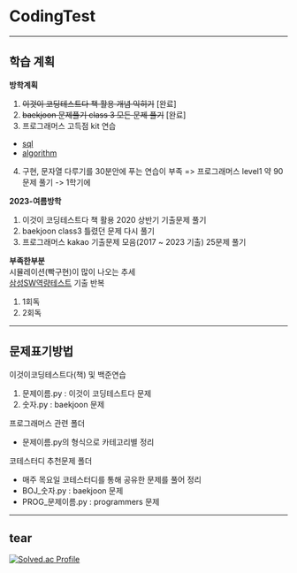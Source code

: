 # CodingTest

----

## 학습 계획

**방학계획**
1. ~~이것이 코딩테스트다 책 활용 개념 익히기~~ [완료]
2. ~~baekjoon 문제풀기 class 3 모든 문제 풀기~~ [완료]
3. 프로그래머스 고득점 kit 연습
- [sql](https://github.com/baeksoojin/CodingTest/tree/main/%ED%94%84%EB%A1%9C%EA%B7%B8%EB%9E%98%EB%A8%B8%EC%8A%A4%20SQL%20%EA%B3%A0%EB%93%9D%EC%A0%90%20kit#readme)
- [algorithm](https://github.com/baeksoojin/CodingTest/tree/main/%ED%94%84%EB%A1%9C%EA%B7%B8%EB%9E%98%EB%A8%B8%EC%8A%A4%20%EA%B3%A0%EB%93%9D%EC%A0%90kit)
4. 구현, 문자열 다루기를 30분안에 푸는 연습이 부족 => 프로그래머스 level1 약 90문제 풀기 -> 1학기에 

**2023-여름방학**
1. 이것이 코딩테스트다 책 활용 2020 상반기 기출문제 풀기
2. baekjoon class3 틀렸던 문제 다시 풀기
3. 프로그래머스 kakao 기출문제 모음(2017 ~ 2023 기출) 25문제 풀기

**부족한부분**<br>
시뮬레이션(빡구현)이 많이 나오는 추세<br>
[삼성SW역량테스트](https://www.acmicpc.net/workbook/view/1152) 기출 반복<br>

1. 1회독
2. 2회독

-----

## 문제표기방법

이것이코딩테스트다(책) 및 백준연습
1. 문제이름.py : 이것이 코딩테스트다 문제
2. 숫자.py : baekjoon 문제

프로그래머스 관련 폴더<br>
- 문제이름.py의 형식으로 카테고리별 정리

코테스터디 추천문제 폴더<br>
- 매주 목요일 코테스터디를 통해 공유한 문제를 풀어 정리
- BOJ_숫자.py : baekjoon 문제
- PROG_문제이름.py : programmers 문제

-----

## tear
[![Solved.ac Profile](http://mazassumnida.wtf/api/v2/generate_badge?boj=baeksujin)](https://solved.ac/baeksujin/)
